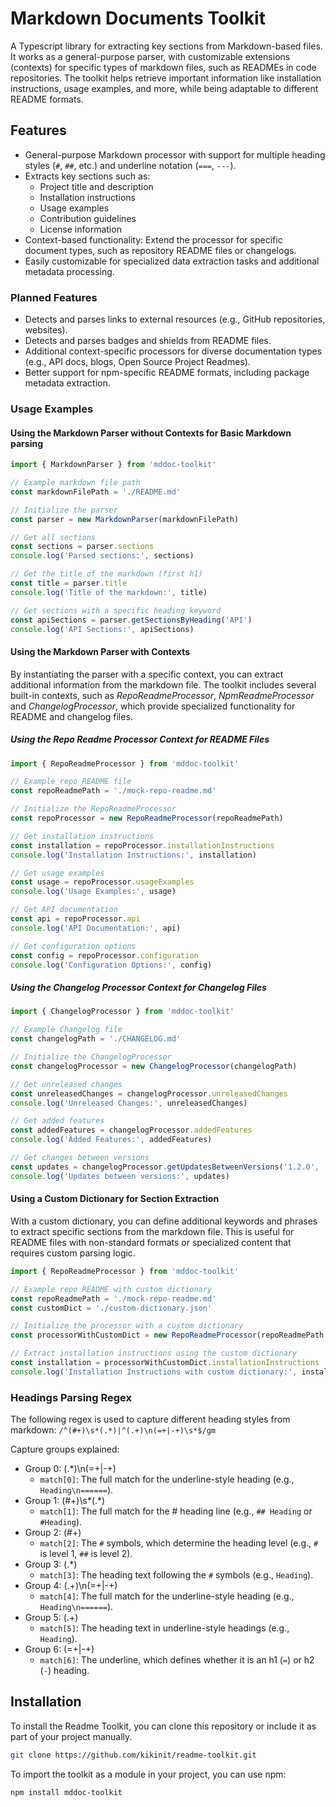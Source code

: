 # Markdown Documents Toolkit

A Typescript library for extracting key sections from Markdown-based files. It works as a general-purpose parser, with customizable extensions (contexts) for specific types of markdown files, such as READMEs in code repositories. The toolkit helps retrieve important information like installation instructions, usage examples, and more, while being adaptable to different README formats.

## Features

- General-purpose Markdown processor with support for multiple heading styles (`#`, `##`, etc.) and underline notation (`===`, `---`).
- Extracts key sections such as:
  - Project title and description
  - Installation instructions
  - Usage examples
  - Contribution guidelines
  - License information
- Context-based functionality: Extend the processor for specific document types, such as repository README files or changelogs.
- Easily customizable for specialized data extraction tasks and additional metadata processing.

### Planned Features

- Detects and parses links to external resources (e.g., GitHub repositories, websites).
- Detects and parses badges and shields from README files.
- Additional context-specific processors for diverse documentation types (e.g., API docs, blogs, Open Source Project Readmes).
- Better support for npm-specific README formats, including package metadata extraction.

### Usage Examples

#### Using the Markdown Parser without Contexts for Basic Markdown parsing

```typescript
import { MarkdownParser } from 'mddoc-toolkit'

// Example markdown file path
const markdownFilePath = './README.md'

// Initialize the parser
const parser = new MarkdownParser(markdownFilePath)

// Get all sections
const sections = parser.sections
console.log('Parsed sections:', sections)

// Get the title of the markdown (first h1)
const title = parser.title
console.log('Title of the markdown:', title)

// Get sections with a specific heading keyword
const apiSections = parser.getSectionsByHeading('API')
console.log('API Sections:', apiSections)

```

#### Using the Markdown Parser with Contexts

By instantiating the parser with a specific context, you can extract additional information from the markdown file. The toolkit includes several built-in contexts, such as *RepoReadmeProcessor*, *NpmReadmeProcessor* and *ChangelogProcessor*, which provide specialized functionality for README and changelog files.

##### Using the Repo Readme Processor Context for README Files

```typescript
import { RepoReadmeProcessor } from 'mddoc-toolkit'

// Example repo README file
const repoReadmePath = './mock-repo-readme.md'

// Initialize the RepoReadmeProcessor
const repoProcessor = new RepoReadmeProcessor(repoReadmePath)

// Get installation instructions
const installation = repoProcessor.installationInstructions
console.log('Installation Instructions:', installation)

// Get usage examples
const usage = repoProcessor.usageExamples
console.log('Usage Examples:', usage)

// Get API documentation
const api = repoProcessor.api
console.log('API Documentation:', api)

// Get configuration options
const config = repoProcessor.configuration
console.log('Configuration Options:', config)
```

##### Using the Changelog Processor Context for Changelog Files
```typescript
import { ChangelogProcessor } from 'mddoc-toolkit'

// Example Changelog file
const changelogPath = './CHANGELOG.md'

// Initialize the ChangelogProcessor
const changelogProcessor = new ChangelogProcessor(changelogPath)

// Get unreleased changes
const unreleasedChanges = changelogProcessor.unreleasedChanges
console.log('Unreleased Changes:', unreleasedChanges)

// Get added features
const addedFeatures = changelogProcessor.addedFeatures
console.log('Added Features:', addedFeatures)

// Get changes between versions
const updates = changelogProcessor.getUpdatesBetweenVersions('1.2.0', '1.4.0')
console.log('Updates between versions:', updates)
```

#### Using a Custom Dictionary for Section Extraction

With a custom dictionary, you can define additional keywords and phrases to extract specific sections from the markdown file. This is useful for README files with non-standard formats or specialized content that requires custom parsing logic.

```typescript
import { RepoReadmeProcessor } from 'mddoc-toolkit'

// Example repo README with custom dictionary
const repoReadmePath = './mock-repo-readme.md'
const customDict = './custom-dictionary.json'

// Initialize the processor with a custom dictionary
const processorWithCustomDict = new RepoReadmeProcessor(repoReadmePath, [customDict])

// Extract installation instructions using the custom dictionary
const installation = processorWithCustomDict.installationInstructions
console.log('Installation Instructions with custom dictionary:', installation)
```

### Headings Parsing Regex

The following regex is used to capture different heading styles from markdown: `/^(#+)\s*(.*)|^(.+)\n(=+|-+)\s*$/gm`

Capture groups explained:

- Group 0: (.\*)\n(=+|-+)
  - `match[0]`: The full match for the underline-style heading (e.g., `Heading\n======`).
- Group 1: (#+)\s*(.*)
  - `match[1]`: The full match for the # heading line (e.g., `## Heading` or `#Heading`).
- Group 2: (#+)
  - `match[2]`: The `#` symbols, which determine the heading level (e.g., `#` is level 1, `##` is level 2).
- Group 3: (.\*)
  - `match[3]`: The heading text following the `#` symbols (e.g., `Heading`).
- Group 4: (.+)\n(=+|-+)
  - `match[4]`: The full match for the underline-style heading (e.g., `Heading\n======`).
- Group 5: (.+)
  - `match[5]`: The heading text in underline-style headings (e.g., `Heading`).
- Group 6: (=+|-+)
  - `match[6]`: The underline, which defines whether it is an h1 (`=`) or h2 (`-`) heading.

## Installation

To install the Readme Toolkit, you can clone this repository or include it as part of your project manually.

```bash
git clone https://github.com/kikinit/readme-toolkit.git
```

To import the toolkit as a module in your project, you can use npm:

```bash
npm install mddoc-toolkit
``` 

